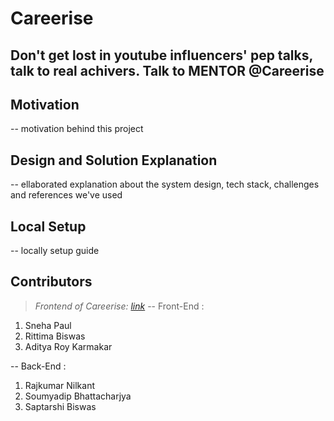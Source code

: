 # Careerise
## Don't get lost in youtube influencers' pep talks, talk to real achivers. Talk to MENTOR @Careerise

## Motivation
--  motivation behind this project

## Design and Solution Explanation 
-- ellaborated explanation about the system design, tech stack, challenges and references we've used

## Local Setup
-- locally setup guide

## Contributors

> *Frontend of Careerise: [link](https://github.com/rittima/CarrerRise_Frontend)*
-- Front-End :
1. Sneha Paul
2. Rittima Biswas
3. Aditya Roy Karmakar

-- Back-End :
1. Rajkumar Nilkant
2. Soumyadip Bhattacharjya
3. Saptarshi Biswas
